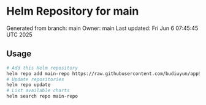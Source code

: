 # Helm Repository for main
Generated from branch: main
Owner: main
Last updated: Fri Jun  6 07:45:45 UTC 2025

## Usage
```bash
# Add this Helm repository
helm repo add main-repo https://raw.githubusercontent.com/budiuyun/appStore/helm-main/
# Update repositories
helm repo update
# List available charts
helm search repo main-repo
```
